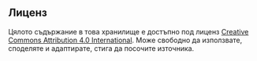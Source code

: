 ## Лиценз

Цялото съдържание в това хранилище е достъпно под лиценз [Creative Commons Attribution 4.0 International](https://creativecommons.org/licenses/by/4.0/deed.bg). Може свободно да използвате, споделяте и адаптирате, стига да посочите източника.